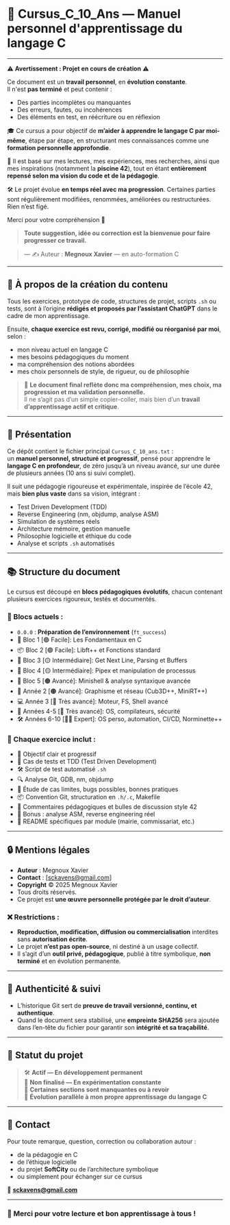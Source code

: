 # 🧠 Cursus_C_10_Ans — Manuel personnel d'apprentissage du langage C

---

⚠️ **Avertissement : Projet en cours de création** ⚠️

Ce document est un **travail personnel**, en **évolution constante**.  
Il n'est **pas terminé** et peut contenir :

- Des parties incomplètes ou manquantes  
- Des erreurs, fautes, ou incohérences  
- Des éléments en test, en réécriture ou en réflexion  

🎓 Ce cursus a pour objectif de **m’aider à apprendre le langage C par moi-même**, étape par étape, en structurant mes connaissances comme une **formation personnelle approfondie**.

📌 Il est basé sur mes lectures, mes expériences, mes recherches, ainsi que mes inspirations (notamment la **piscine 42**), tout en étant **entièrement repensé selon ma vision du code et de la pédagogie**.

🛠️ Le projet évolue **en temps réel avec ma progression**. Certaines parties sont régulièrement modifiées, renommées, améliorées ou restructurées. Rien n’est figé.

Merci pour votre compréhension 🙏  
> **Toute suggestion, idée ou correction est la bienvenue pour faire progresser ce travail.**

> — ✍️ Auteur : **Megnoux Xavier** — en auto-formation C

---

## 🧩 À propos de la création du contenu

Tous les exercices, prototype de code, structures de projet, scripts `.sh` ou tests, sont à l’origine **rédigés et proposés par l’assistant ChatGPT** dans le cadre de mon apprentissage.

Ensuite, **chaque exercice est revu, corrigé, modifié ou réorganisé par moi**, selon :

- mon niveau actuel en langage C  
- mes besoins pédagogiques du moment  
- ma compréhension des notions abordées  
- mes choix personnels de style, de rigueur, ou de philosophie

> 📌 **Le document final reflète donc ma compréhension, mes choix, ma progression et ma validation personnelle.**  
> Il ne s’agit pas d’un simple copier-coller, mais bien d’un **travail d’apprentissage actif et critique**.

---

## 📁 Présentation

Ce dépôt contient le fichier principal `Cursus_C_10_ans.txt` :  
un **manuel personnel, structuré et progressif**, pensé pour apprendre le **langage C en profondeur**, de zéro jusqu’à un niveau avancé, sur une durée de plusieurs années (10 ans si suivi complet).

Il suit une pédagogie rigoureuse et expérimentale, inspirée de l’école 42, mais **bien plus vaste** dans sa vision, intégrant :

- Test Driven Development (TDD)
- Reverse Engineering (nm, objdump, analyse ASM)
- Simulation de systèmes réels
- Architecture mémoire, gestion manuelle
- Philosophie logicielle et éthique du code
- Analyse et scripts `.sh` automatisés

---

## 📚 Structure du document

Le cursus est découpé en **blocs pédagogiques évolutifs**, chacun contenant plusieurs exercices rigoureux, testés et documentés.

### 🔹 Blocs actuels :

- `0.0.0` : **Préparation de l’environnement** (`ft_success`)
- 🚀 Bloc 1 [🟢 Facile]: Les Fondamentaux en C
- 📦 Bloc 2 [🟢 Facile]: Libft++ et Fonctions standard
- 🔄 Bloc 3 [🟡 Intermédiaire]: Get Next Line, Parsing et Buffers
- 🧵 Bloc 4 [🟡 Intermédiaire]: Pipex et manipulation de processus
- 🐚 Bloc 5 [🟠 Avancé]: Minishell & analyse syntaxique avancée
- 🎨 Année 2 [🟠 Avancé]: Graphisme et réseau (Cub3D++, MiniRT++)
- 💻 Année 3 [🔴 Très avancé]: Moteur, FS, Shell avancé
- 🧠 Années 4-5 [🔴 Très avancé]: OS, compilateurs, sécurité
- 🛠️ Années 6-10 [🔴🔴 Expert]: OS perso, automation, CI/CD, Norminette++

### 🔸 Chaque exercice inclut :

- 🎯 Objectif clair et progressif  
- 🧪 Cas de tests et TDD (Test Driven Development)  
- 🛠️ Script de test automatisé `.sh`  
- 🔍 Analyse Git, GDB, nm, objdump  
- 📌 Étude de cas limites, bugs possibles, bonnes pratiques  
- 📦 Convention Git, structuration en `.h/.c`, Makefile  
- 💬 Commentaires pédagogiques et bulles de discussion style 42  
- 🔬 Bonus : analyse ASM, reverse engineering réel  
- 📘 README spécifiques par module (mairie, commissariat, etc.)  

---

## 🔒 Mentions légales

- **Auteur** : Megnoux Xavier  
- **Contact** : [sckavens@gmail.com]  
- **Copyright** © 2025 Megnoux Xavier  
- Tous droits réservés.  
- Ce projet est **une œuvre personnelle protégée par le droit d’auteur**.

### ❌ Restrictions :

- **Reproduction, modification, diffusion ou commercialisation** interdites sans **autorisation écrite**.
- Le projet **n’est pas open-source**, ni destiné à un usage collectif.
- Il s’agit d’un **outil privé, pédagogique**, publié à titre symbolique, **non terminé** et en évolution permanente.

---

## 🧾 Authenticité & suivi

- L’historique Git sert de **preuve de travail versionné, continu, et authentique**.
- Quand le document sera stabilisé, une **empreinte SHA256** sera ajoutée dans l’en-tête du fichier pour garantir son **intégrité et sa traçabilité**.

---

## 🌱 Statut du projet

> 🛠️ **Actif — En développement permanent**  
> 🧪 **Non finalisé — En expérimentation constante**  
> 🚧 **Certaines sections sont manquantes ou à revoir**  
> 🧠 **Évolution parallèle à mon propre apprentissage du langage C**

---

## 💬 Contact

Pour toute remarque, question, correction ou collaboration autour :  
- de la pédagogie en C  
- de l’éthique logicielle  
- du projet **SoftCity** ou de l’architecture symbolique  
- ou simplement pour échanger sur ce cursus

📧 **sckavens@gmail.com**

---

### 🧠 Merci pour votre lecture et bon apprentissage à tous !
